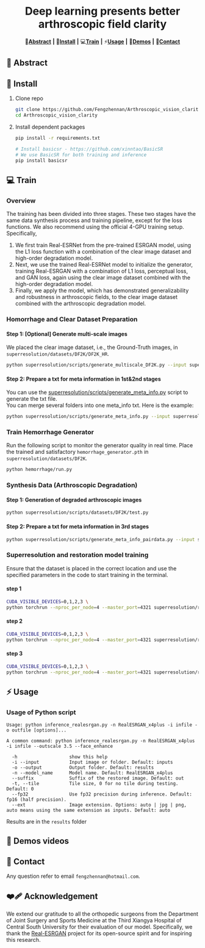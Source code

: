 <div align="center">

# Deep learning presents better arthroscopic field clarity

<div align="center">
    
📑[**Abstract**](#-abstract) **|** 🔧[**Install**](#-dependencies-and-installation)  **|** 💻[**Train**](#-train) **|** ⚡[**Usage**](#-inference)  **|** 👀[**Demos**](#-demo-videos) **|** 📧[**Contact**](#-contact)

<div align="left">

<!---------------------------------- Abstract --------------------------->
## 📑 Abstract

<!---------------------------------- Install ---------------------------->
## 🔧 Install
1. Clone repo
    ```bash
    git clone https://github.com/Fengzhennan/Arthroscopic_vision_clarity.git
    cd Arthroscopic_vision_clarity
    ```
2. Install dependent packages
    ```bash
    pip install -r requirements.txt
    
    # Install basicsr - https://github.com/xinntao/BasicSR
    # We use BasicSR for both training and inference
    pip install basicsr
    ```
<!----------------------------------  Train  ---------------------------->
## 💻 Train
### Overview
The training has been divided into three stages. These two stages have the same data synthesis process and training pipeline, except for the loss functions. We also recommend using the official 4-GPU training setup. Specifically,

1. We first train Real-ESRNet from the pre-trained ESRGAN model, using the L1 loss function with a combination of the clear image dataset and high-order degradation model.
2. Next, we use the trained Real-ESRNet model to initialize the generator, training Real-ESRGAN with a combination of L1 loss, perceptual loss, and GAN loss, again using the clear image dataset combined with the high-order degradation model.
3. Finally, we apply the model, which has demonstrated generalizability and robustness in arthroscopic fields, to the clear image dataset combined with the arthroscopic degradation model.

### Homorrhage and Clear Dataset Preparation
#### Step 1: [Optional] Generate multi-scale images
We placed the clear image dataset, i.e., the Ground-Truth images, in `superresolution/datasets/DF2K/DF2K_HR`.
```bash
python superresolution/scripts/generate_multiscale_DF2K.py --input superresolution/datasets/DF2K/DF2K_HR --output superresolution/datasets/DF2K/DF2K_multiscale
```
#### Step 2: Prepare a txt for meta information in 1st&2nd stages
You can use the [superresolution/scripts/generate_meta_info.py](superresolution/scripts/generate_meta_info.py) script to generate the txt file. <br>
You can merge several folders into one meta_info txt. Here is the example:
```bash
python superresolution/scripts/generate_meta_info.py --input superresolution/datasets/DF2K/DF2K_HR superresolution/datasets/DF2K/DF2K_multiscale --root superresolution/datasets/DF2K datasets/DF2K --meta_info superresolution/datasets/DF2K/meta_info/meta_info_DF2Kmultiscale.txt
```

### Train Hemorrhage Generator
Run the following script to monitor the generator quality in real time. Place the trained and satisfactory `hemorrhage_generator.pth` in `superresolution/datasets/DF2K`.
```bash
python hemorrhage/run.py
```

### Synthesis Data (Arthroscopic Degradation)
#### Step 1: Generation of degraded arthroscopic images
```bash
python superresolution/scripts/datasets/DF2K/test.py
```
#### Step 2: Prepare a txt for meta information in 3rd stages
```bash
python superresolution/scripts/generate_meta_info_pairdata.py --input superresolution/datasets/DF2K/DIV2K_train_HR_sub superresolution/datasets/DF2K/DIV2K_train_LR_bicubic_X4_sub --meta_info superresolution/datasets/DF2K/meta_info/meta_info_DIV2K_sub_pair.txt
```

### Superresolution and restoration model training
Ensure that the dataset is placed in the correct location and use the specified parameters in the code to start training in the terminal.
#### step 1
```bash
CUDA_VISIBLE_DEVICES=0,1,2,3 \
python torchrun --nproc_per_node=4 --master_port=4321 superresolution/realesrgan/train.py -opt superresolution/options/train_realesrnet_x4plus.yml --launcher pytorch --auto_resume
```
#### step 2
```bash
CUDA_VISIBLE_DEVICES=0,1,2,3 \
python torchrun --nproc_per_node=4 --master_port=4321 superresolution/realesrgan/train.py -opt superresolution/options/train_realesrgan_x4plus.yml --launcher pytorch --auto_resume
```
#### step 3
```bash
CUDA_VISIBLE_DEVICES=0,1,2,3 \
python torchrun --nproc_per_node=4 --master_port=4321 superresolution/realesrgan/train.py -opt superresolution/options/finetune_realesrgan_x4plus_pairdata.yml --launcher pytorch --auto_resume
```

<!----------------------------------  Usage  ---------------------------->
## ⚡ Usage
### Usage of Python script

```console
Usage: python inference_realesrgan.py -n RealESRGAN_x4plus -i infile -o outfile [options]...

A common command: python inference_realesrgan.py -n RealESRGAN_x4plus -i infile --outscale 3.5 --face_enhance

  -h                   show this help
  -i --input           Input image or folder. Default: inputs
  -o --output          Output folder. Default: results
  -n --model_name      Model name. Default: RealESRGAN_x4plus
  --suffix             Suffix of the restored image. Default: out
  -t, --tile           Tile size, 0 for no tile during testing. Default: 0
  --fp32               Use fp32 precision during inference. Default: fp16 (half precision).
  --ext                Image extension. Options: auto | jpg | png, auto means using the same extension as inputs. Default: auto
```

Results are in the `results` folder

<!----------------------------------  Usage  ---------------------------->
## 👀 Demos videos

<!---------------------------------- Contact ---------------------------->
## 📧 Contact
Any question refer to email `fengzhennan@hotmail.com`.

<!------------------------------ Acknowledgement ------------------------>
## ❤️‍🩹 Acknowledgement
We extend our gratitude to all the orthopedic surgeons from the Department of Joint Surgery and Sports Medicine at the Third Xiangya Hospital of Central South University for their evaluation of our model. Specifically, we thank the [Real-ESRGAN](https://github.com/xinntao/Real-ESRGAN) project for its open-source spirit and for inspiring this research.
